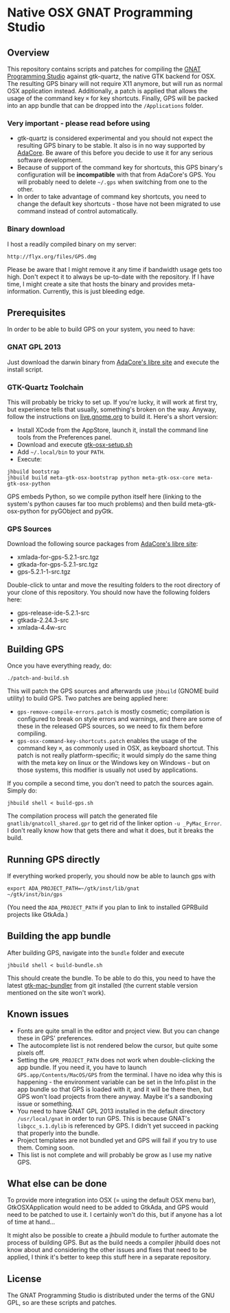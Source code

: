 # Native OSX GNAT Programming Studio

## Overview

This repository contains scripts and patches for compiling the [GNAT Programming Studio][1]
against gtk-quartz, the native GTK backend for OSX. The resulting GPS binary will not
require X11 anymore, but will run as normal OSX application instead. Additionally, a patch
is applied that allows the usage of the command key `⌘` for key shortcuts. Finally, GPS will
be packed into an app bundle that can be dropped into the `/Applications` folder.

### Very important - please read before using

 * gtk-quartz is considered experimental and you should not expect the resulting GPS
   binary to be stable. It also is in no way supported by [AdaCore][2]. Be aware of this before
   you decide to use it for any serious software development.
 * Because of support of the command key for shortcuts, this GPS binary's configuration will
   be **incompatible** with that from AdaCore's GPS. You will probably need to delete `~/.gps`
   when switching from one to the other.
 * In order to take advantage of command key shortcuts, you need to change the default key shortcuts -
   those have not been migrated to use command instead of control automatically.

### Binary download

I host a readily compiled binary on my server:

    http://flyx.org/files/GPS.dmg

Please be aware that I might remove it any time if bandwidth usage gets too high. Don't expect
it to always be up-to-date with the repository. If I have time, I might create a site that hosts
the binary and provides meta-information. Currently, this is just bleeding edge.

## Prerequisites

In order to be able to build GPS on your system, you need to have:

### GNAT GPL 2013

Just download the darwin binary from [AdaCore's libre site][3] and execute the install script.

### GTK-Quartz Toolchain

This will probably be tricky to set up. If you're lucky, it will work at first try, but experience
tells that usually, something's broken on the way. Anyway, follow the instructions on
[live.gnome.org][4] to build it. Here's a short version:
   
 * Install XCode from the AppStore, launch it, install the command line tools from the
   Preferences panel.
 * Download and execute [gtk-osx-setup.sh][5]
 * Add `~/.local/bin` to your `PATH`.
 * Execute:

<!-- ends the markdown list -->

    jhbuild bootstrap
    jhbuild build meta-gtk-osx-bootstrap python meta-gtk-osx-core meta-gtk-osx-python

GPS embeds Python, so we compile python itself here (linking to the system's python causes far too
much problems) and then build meta-gtk-osx-python for pyGObject and pyGtk.

### GPS Sources

Download the following source packages from [AdaCore's libre site][3]:

 * xmlada-for-gps-5.2.1-src.tgz
 * gtkada-for-gps-5.2.1-src.tgz
 * gps-5.2.1-1-src.tgz

Double-click to untar and move the resulting folders to the root directory of your clone of
this repository. You should now have the following folders here:

 * gps-release-ide-5.2.1-src
 * gtkada-2.24.3-src
 * xmlada-4.4w-src

## Building GPS

Once you have everything ready, do:

    ./patch-and-build.sh

This will patch the GPS sources and afterwards use `jhbuild` (GNOME build utility) to build GPS.
Two patches are being applied here:

 * `gps-remove-compile-errors.patch` is  mostly cosmetic; compilation is configured to break on
   style errors and warnings, and there are some of these in the released GPS sources, so we need
   to fix them before compiling.
 * `gps-osx-command-key-shortcuts.patch` enables the usage of the command key `⌘`, as commonly used
   in OSX, as keyboard shortcut. This patch is not really platform-specific; it would simply do the
   same thing with the meta key on linux or the Windows key on Windows - but on those systems, this
   modifier is usually not used by applications.

If you compile a second time, you don't need to patch the sources again. Simply do:

    jhbuild shell < build-gps.sh

The compilation process will patch the generated file `gnatlib/gnatcoll_shared.gpr` to get rid
of the linker option `-u _PyMac_Error`. I don't really know how that gets there and what it does, but
it breaks the build.

## Running GPS directly

If everything worked properly, you should now be able to launch gps with

    export ADA_PROJECT_PATH=~/gtk/inst/lib/gnat
    ~/gtk/inst/bin/gps

(You need the `ADA_PROJECT_PATH` if you plan to link to installed GPRBuild projects like GtkAda.)

## Building the app bundle

After building GPS, navigate into the `bundle` folder and execute

    jhbuild shell < build-bundle.sh

This should create the bundle. To be able to do this, you need to have the latest
[gtk-mac-bundler][6] from git installed (the current stable version mentioned on the site won't work).

## Known issues

 * Fonts are quite small in the editor and project view. But you can change these in GPS' preferences.
 * The autocomplete list is not rendered below the cursor, but quite some pixels off.
 * Setting the `GPR_PROJECT_PATH` does not work when double-clicking the app bundle. If you need it,
   you have to launch `GPS.app/Contents/MacOS/GPS` from the terminal. I have no idea why this is
   happening - the environment variable can be set in the Info.plist in the app bundle so that GPS is
   loaded with it, and it will be there then, but GPS won't load projects from there anyway. Maybe it's
   a sandboxing issue or something.
 * You need to have GNAT GPL 2013 installed in the default directory `/usr/local/gnat` in order to run
   GPS. This is because GNAT's `libgcc_s.1.dylib` is referenced by GPS. I didn't yet succeed in
   packing that properly into the bundle.
 * Project templates are not bundled yet and GPS will fail if you try to use them. Coming soon.
 * This list is not complete and will probably be grow as I use my native GPS.

## What else can be done

To provide more integration into OSX (= using the default OSX menu bar), GtkOSXApplication would need
to be added to GtkAda, and GPS would need to be patched to use it. I certainly won't do this, but if
anyone has a lot of time at hand...

It might also be possible to create a jhbuild module to further automate the process of building
GPS. But as the build needs a compiler jhbuild does not know about and considering the other issues
and fixes that need to be applied, I think it's better to keep this stuff here in a separate
repository.

## License

The GNAT Programming Studio is distributed under the terms of the GNU GPL, so are these scripts and
patches.



 [1]: http://libre.adacore.com/tools/gps/
 [2]: http://www.adacore.com/
 [3]: http://libre.adacore.com/i
 [4]: https://live.gnome.org/GTK%2B/OSX/Building
 [5]: http://git.gnome.org/browse/gtk-osx/plain/gtk-osx-build-setup.sh
 [6]: https://live.gnome.org/GTK%2B/OSX/Bundling
